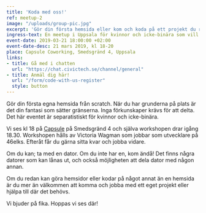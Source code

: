 ```yaml
---
title: 'Koda med oss!'
ref: meetup-2
image: "/uploads/group-pic.jpg" 
excerpt: 'Gör din första hemsida eller kom och koda på ett projekt du redan jobbar med.'
ingress-text: En meetup i Uppsala för kvinnor och icke-binära som vill testa på att göra sin första egna hemsida eller koda på sina egna projekt. 
event-date: 2019-03-21 18:00:00 +02:00
event-date-desc: 21 mars 2019, kl 18-20
place: Capsule Coworking, Smedsgränd 4, Uppsala
links:
- title: Gå med i chatten
  url: "https://chat.civictech.se/channel/general"
- title: Anmäl dig här!
  url: "/form/code-with-us-register"
  style: button
---
```


Gör din första egna hemsida från scratch. När du har grunderna på plats är det din fantasi som sätter gränserna. Inga förkunskaper krävs för att delta. Det här eventet är separatistiskt för kvinnor och icke-binära.

Vi ses kl 18 på <a href="https://lifeatcapsule.com/">Capsule</a> på Smedsgränd 4 och själva workshopen drar igång 18.30. Workshopen hålls av Victoria Wagman som jobbar som utvecklare på 46elks. Efteråt får du gärna sitta kvar och jobba vidare. 

Om du kan; ta med en dator. Om du inte har en, kom ändå! Det finns några datorer som kan lånas ut, och också möjligheten att dela dator med någon annan. 

Om du redan kan göra hemsidor eller kodar på något annat än en hemsida är du mer än välkommen att komma och jobba med ett eget projekt eller hjälpa till där det behövs. 

Vi bjuder på fika. Hoppas vi ses där!
